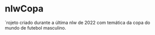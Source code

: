 # nlwCopa
 `rojeto criado durante a última nlw de 2022 com temática da copa do mundo de futebol masculino.
